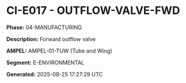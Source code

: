 # CI-E017 - OUTFLOW-VALVE-FWD

**Phase:** 04-MANUFACTURING

**Description:** Forward outflow valve

**AMPEL:** AMPEL-01-TUW (Tube and Wing)

**Segment:** E-ENVIRONMENTAL

**Generated:** 2025-08-25 17:27:29 UTC
